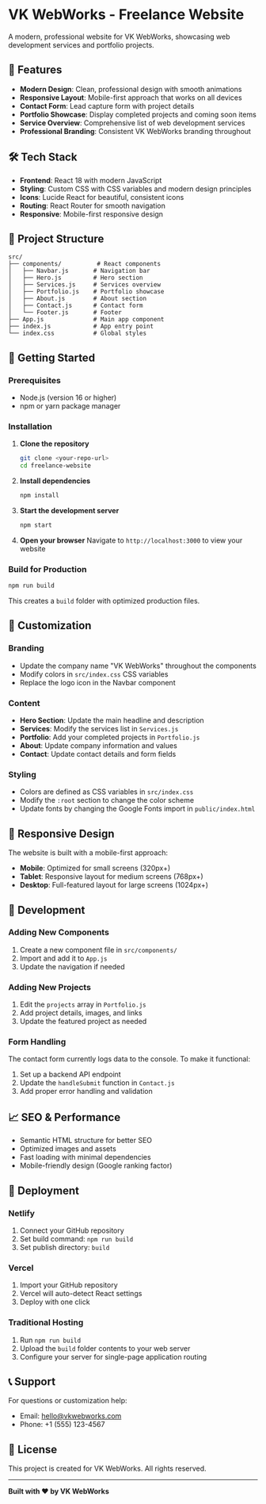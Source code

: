 # VK WebWorks - Freelance Website

A modern, professional website for VK WebWorks, showcasing web development services and portfolio projects.

## 🚀 Features

- **Modern Design**: Clean, professional design with smooth animations
- **Responsive Layout**: Mobile-first approach that works on all devices
- **Contact Form**: Lead capture form with project details
- **Portfolio Showcase**: Display completed projects and coming soon items
- **Service Overview**: Comprehensive list of web development services
- **Professional Branding**: Consistent VK WebWorks branding throughout

## 🛠️ Tech Stack

- **Frontend**: React 18 with modern JavaScript
- **Styling**: Custom CSS with CSS variables and modern design principles
- **Icons**: Lucide React for beautiful, consistent icons
- **Routing**: React Router for smooth navigation
- **Responsive**: Mobile-first responsive design

## 📁 Project Structure

```
src/
├── components/          # React components
│   ├── Navbar.js       # Navigation bar
│   ├── Hero.js         # Hero section
│   ├── Services.js     # Services overview
│   ├── Portfolio.js    # Portfolio showcase
│   ├── About.js        # About section
│   ├── Contact.js      # Contact form
│   └── Footer.js       # Footer
├── App.js              # Main app component
├── index.js            # App entry point
└── index.css           # Global styles
```

## 🚀 Getting Started

### Prerequisites

- Node.js (version 16 or higher)
- npm or yarn package manager

### Installation

1. **Clone the repository**
   ```bash
   git clone <your-repo-url>
   cd freelance-website
   ```

2. **Install dependencies**
   ```bash
   npm install
   ```

3. **Start the development server**
   ```bash
   npm start
   ```

4. **Open your browser**
   Navigate to `http://localhost:3000` to view your website

### Build for Production

```bash
npm run build
```

This creates a `build` folder with optimized production files.

## 🎨 Customization

### Branding
- Update the company name "VK WebWorks" throughout the components
- Modify colors in `src/index.css` CSS variables
- Replace the logo icon in the Navbar component

### Content
- **Hero Section**: Update the main headline and description
- **Services**: Modify the services list in `Services.js`
- **Portfolio**: Add your completed projects in `Portfolio.js`
- **About**: Update company information and values
- **Contact**: Update contact details and form fields

### Styling
- Colors are defined as CSS variables in `src/index.css`
- Modify the `:root` section to change the color scheme
- Update fonts by changing the Google Fonts import in `public/index.html`

## 📱 Responsive Design

The website is built with a mobile-first approach:
- **Mobile**: Optimized for small screens (320px+)
- **Tablet**: Responsive layout for medium screens (768px+)
- **Desktop**: Full-featured layout for large screens (1024px+)

## 🔧 Development

### Adding New Components
1. Create a new component file in `src/components/`
2. Import and add it to `App.js`
3. Update the navigation if needed

### Adding New Projects
1. Edit the `projects` array in `Portfolio.js`
2. Add project details, images, and links
3. Update the featured project as needed

### Form Handling
The contact form currently logs data to the console. To make it functional:
1. Set up a backend API endpoint
2. Update the `handleSubmit` function in `Contact.js`
3. Add proper error handling and validation

## 📈 SEO & Performance

- Semantic HTML structure for better SEO
- Optimized images and assets
- Fast loading with minimal dependencies
- Mobile-friendly design (Google ranking factor)

## 🚀 Deployment

### Netlify
1. Connect your GitHub repository
2. Set build command: `npm run build`
3. Set publish directory: `build`

### Vercel
1. Import your GitHub repository
2. Vercel will auto-detect React settings
3. Deploy with one click

### Traditional Hosting
1. Run `npm run build`
2. Upload the `build` folder contents to your web server
3. Configure your server for single-page application routing

## 📞 Support

For questions or customization help:
- Email: hello@vkwebworks.com
- Phone: +1 (555) 123-4567

## 📄 License

This project is created for VK WebWorks. All rights reserved.

---

**Built with ❤️ by VK WebWorks**
